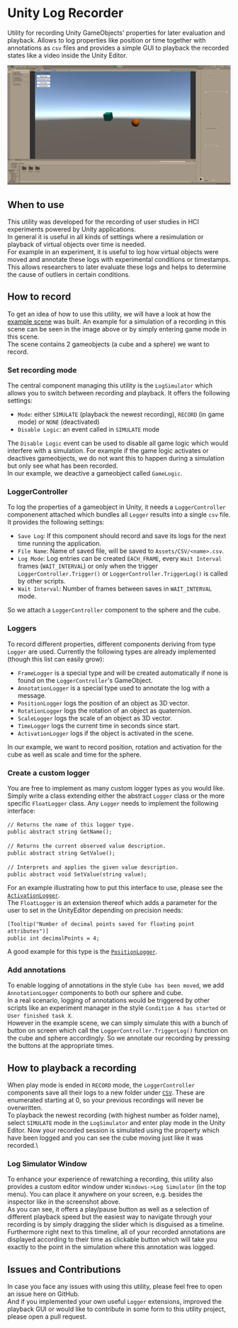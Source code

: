 # Unity Log Recorder
Utility for recording Unity GameObjects' properties for later evaluation and playback.
Allows to log properties like position or time together with annotations as `csv` files and provides a simple GUI to playback the recorded states like a video inside the Unity Editor.

![Screenshot](docs/simulation-example.png)

## When to use
This utility was developed for the recording of user studies in HCI experiments powered by Unity applications.\
In general it is useful in all kinds of settings where a resimulation or playback of virtual objects over time is needed.\
For example in an experiment, it is useful to log how virtual objects were moved and annotate these logs with experimental conditions or timestamps. This allows researchers to later evaluate these logs and helps to determine the cause of outliers in certain conditions.

## How to record
To get an idea of how to use this utility, we will have a look at how the [example scene](UnityLogRecorder/Assets/LogRecorder/Scenes/SampleScene.unity) was built. An example for a simulation of a recording in this scene can be seen in the image above or by simply entering game mode in this scene.\
The scene contains 2 gameobjects (a cube and a sphere) we want to record.

### Set recording mode
The central component managing this utility is the `LogSimulator` which allows you to switch between recording and playback. It offers the following settings:
* `Mode`: either `SIMULATE` (playback the newest recording), `RECORD` (in game mode) or `NONE` (deactivated)
* `Disable Logic`: an event called in `SIMULATE` mode

The `Disable Logic` event can be used to disable all game logic which would interfere with a simulation. For example if the game logic activates or deactives gameobjects, we do not want this to happen during a simulation but only see what has been recorded.\
In our example, we deactive a gameobject called `GameLogic`.

### LoggerController
To log the properties of a gameobject in Unity, it needs a `LoggerController` componenent attached which bundles all `Logger` results into a single `csv` file. It provides the following settings:
* `Save Log`: If this component should record and save its logs for the next time running the application.
* `File Name`: Name of saved file, will be saved to `Assets/CSV/<name>.csv`.
* `Log Mode`: Log entries can be created `EACH_FRAME`, every `Wait Interval` frames (`WAIT_INTERVAL`) or only when the trigger `LoggerController.Trigger()` or `LoggerController.TriggerLog()` is called by other scripts.
* `Wait Interval`: Number of frames between saves in `WAIT_INTERVAL` mode.

So we attach a `LoggerController` component to the sphere and the cube.

### Loggers
To record different properties, different components deriving from type `Logger` are used. Currently the following types are already implemented (though this list can easily grow):
* `FrameLogger` is a special type and will be created automatically if none is found on the `LoggerController`'s GameObject.
* `AnnotationLogger` is a special type used to annotate the log with a message.
* `PositionLogger` logs the position of an object as 3D vector.
* `RotationLogger` logs the rotation of an object as quaternion.
* `ScaleLogger` logs the scale of an object as 3D vector.
* `TimeLogger` logs the current time in seconds since start.
* `ActivationLogger` logs if the object is activated in the scene.

In our example, we want to record position, rotation and activation for the cube as well as scale and time for the sphere. 

### Create a custom logger
You are free to implement as many custom logger types as you would like. Simply write a class extending either the abstract `Logger` class or the more specific `FloatLogger` class. Any `Logger` needs to implement the following interface:
```
// Returns the name of this logger type.
public abstract string GetName();

// Returns the current observed value description.
public abstract string GetValue();

// Interprets and applies the given value description.
public abstract void SetValue(string value);
```
For an example illustrating how to put this interface to use, please see the [`ActivationLogger`](UnityLogRecorder/Assets/LogRecorder/Scripts/Logger/ActivationLogger.cs).\
The `FloatLogger` is an extension thereof which adds a parameter for the user to set in the UnityEditor depending on precision needs:
```
[Tooltip("Number of decimal points saved for floating point attributes")]
public int decimalPoints = 4;
```
A good example for this type is the [`PositionLogger`](UnityLogRecorder/Assets/LogRecorder/Scripts/Logger/PositionLogger.cs).

### Add annotations
To enable logging of annotations in the style `Cube has been moved`, we add `AnnotationLogger` components to both our sphere and cube.\
In a real scenario, logging of annotations would be triggered by other scripts like an experiment manager in the style `Condition A has started` or `User finished task X`.\
However in the example scene, we can simply simulate this with a bunch of button on screen which call the `LoggerController.TriggerLog()` function on the cube and sphere accordingly. So we annotate our recording by pressing the buttons at the appropriate times.

## How to playback a recording
When play mode is ended in `RECORD` mode, the `LoggerController` components save all their logs to a new folder under [`CSV`](UnityLogRecorder/Assets/CSV/). These are enumerated starting at 0, so your previous recordings will never be overwritten.\
To playback the newest recording (with highest number as folder name), select `SIMULATE` mode in the `LogSimulator` and enter play mode in the Unity Editor.
Now your recorded session is simulated using the property which have been logged and you can see the cube moving just like it was recorded.\

### Log Simulator Window
To enhance your experience of rewatching a recording, this utility also provides a custom editor window under `Windows->Log Simulator` (in the top menu). You can place it anywhere on your screen, e.g. besides the inspector like in the screenshot above.\
As you can see, it offers a play/pause button as well as a selection of different playback speed but the easiest way to navigate through your recording is by simply dragging the slider which is disguised as a timeline.\
Furthermore right next to this timeline, all of your recorded annotations are displayed according to their time as clickable button which will take you exactly to the point in the simulation where this annotation was logged.

## Issues and Contributions
In case you face any issues with using this utility, please feel free to open an issue here on GitHub.\
And if you implemented your own useful `Logger` extensions, improved the playback GUI or would like to contribute in some form to this utility project, please open a pull request.
